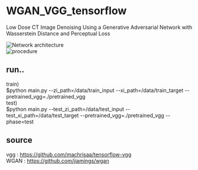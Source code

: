 # WGAN_VGG_tensorflow
Low Dose CT Image Denoising Using a Generative Adversarial Network with Wasserstein Distance and Perceptual Loss<br>

![Network architecture](https://github.com/hyeongyuy/WGAN_VGG_tensorflow/blob/master/img/network.jpg)
<br>
![procedure](https://github.com/hyeongyuy/WGAN_VGG_tensorflow/blob/master/img/procedure.jpg)

## run..
train)<br>
$python main.py --zi_path=/data/train_input --xi_path=/data/train_target --pretrained_vgg=./pretrained_vgg<br>
test)<br>
$python main.py  --test_zi_path=/data/test_input --test_xi_path=/data/test_target --pretrained_vgg=./pretrained_vgg --phase=test

## source
vgg : https://github.com/machrisaa/tensorflow-vgg<br>
WGAN : https://github.com/jiamings/wgan
